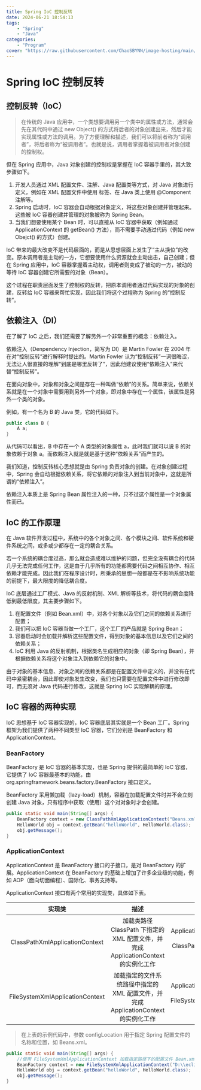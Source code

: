 ```yaml
---
title: Spring IoC 控制反转
date: 2024-06-21 18:54:13
tags: 
    - "Spring"
    - "Java"
categories:
    - "Program"
cover: "https://raw.githubusercontent.com/ChaoSBYNN/image-hosting/main/program/spring.png"
---
```



# Spring IoC 控制反转

## 控制反转（IoC）

> 在传统的 Java 应用中，一个类想要调用另一个类中的属性或方法，通常会先在其代码中通过 new Object() 的方式将后者的对象创建出来，然后才能实现属性或方法的调用。为了方便理解和描述，我们可以将前者称为“调用者”，将后者称为“被调用者”。也就是说，调用者掌握着被调用者对象创建的控制权。

但在 Spring 应用中，Java 对象创建的控制权是掌握在 IoC 容器手里的，其大致步骤如下。

1. 开发人员通过 XML 配置文件、注解、Java 配置类等方式，对 Java 对象进行定义，例如在 XML 配置文件中使用 <bean> 标签、在 Java 类上使用 @Component 注解等。
2. Spring 启动时，IoC 容器会自动根据对象定义，将这些对象创建并管理起来。这些被 IoC 容器创建并管理的对象被称为 Spring Bean。
3. 当我们想要使用某个 Bean 时，可以直接从 IoC 容器中获取（例如通过 ApplicationContext 的 getBean() 方法），而不需要手动通过代码（例如 new Obejct() 的方式）创建。

IoC 带来的最大改变不是代码层面的，而是从思想层面上发生了“主从换位”的改变。原本调用者是主动的一方，它想要使用什么资源就会主动出击，自己创建；但在 Spring 应用中，IoC 容器掌握着主动权，调用者则变成了被动的一方，被动的等待 IoC 容器创建它所需要的对象（Bean）。

这个过程在职责层面发生了控制权的反转，把原本调用者通过代码实现的对象的创建，反转给 IoC 容器来帮忙实现，因此我们将这个过程称为 Spring 的“控制反转”。

## 依赖注入（DI）

在了解了 IoC 之后，我们还需要了解另外一个非常重要的概念：依赖注入。

依赖注入（Denpendency Injection，简写为 DI）是 Martin Fowler 在 2004 年在对“控制反转”进行解释时提出的。Martin Fowler 认为“控制反转”一词很晦涩，无法让人很直接的理解“到底是哪里反转了”，因此他建议使用“依赖注入”来代替“控制反转”。

在面向对象中，对象和对象之间是存在一种叫做“依赖”的关系。简单来说，依赖关系就是在一个对象中需要用到另外一个对象，即对象中存在一个属性，该属性是另外一个类的对象。

例如，有一个名为 B 的 Java 类，它的代码如下。

```java
public class B {
    A a;
}
```

从代码可以看出，B 中存在一个 A 类型的对象属性 a，此时我们就可以说 B 的对象依赖于对象 a。而依赖注入就是就是基于这种“依赖关系”而产生的。

我们知道，控制反转核心思想就是由 Spring 负责对象的创建。在对象创建过程中，Spring 会自动根据依赖关系，将它依赖的对象注入到当前对象中，这就是所谓的“依赖注入”。

依赖注入本质上是 Spring Bean 属性注入的一种，只不过这个属性是一个对象属性而已。

## IoC 的工作原理

在 Java 软件开发过程中，系统中的各个对象之间、各个模块之间、软件系统和硬件系统之间，或多或少都存在一定的耦合关系。

若一个系统的耦合度过高，那么就会造成难以维护的问题，但完全没有耦合的代码几乎无法完成任何工作，这是由于几乎所有的功能都需要代码之间相互协作、相互依赖才能完成。因此我们在程序设计时，所秉承的思想一般都是在不影响系统功能的前提下，最大限度的降低耦合度。

IoC 底层通过工厂模式、Java 的反射机制、XML 解析等技术，将代码的耦合度降低到最低限度，其主要步骤如下。

1. 在配置文件（例如 Bean.xml）中，对各个对象以及它们之间的依赖关系进行配置；
2. 我们可以把 IoC 容器当做一个工厂，这个工厂的产品就是 Spring Bean；
3. 容器启动时会加载并解析这些配置文件，得到对象的基本信息以及它们之间的依赖关系；
4. IoC 利用 Java 的反射机制，根据类名生成相应的对象（即 Spring Bean），并根据依赖关系将这个对象注入到依赖它的对象中。

由于对象的基本信息、对象之间的依赖关系都是在配置文件中定义的，并没有在代码中紧密耦合，因此即使对象发生改变，我们也只需要在配置文件中进行修改即可，而无须对 Java 代码进行修改，这就是 Spring IoC 实现解耦的原理。

## IoC 容器的两种实现

IoC 思想基于 IoC 容器实现的，IoC 容器底层其实就是一个 Bean 工厂。Spring 框架为我们提供了两种不同类型 IoC 容器，它们分别是 BeanFactory 和 ApplicationContext。

### BeanFactory

BeanFactory 是 IoC 容器的基本实现，也是 Spring 提供的最简单的 IoC 容器，它提供了 IoC 容器最基本的功能，由 org.springframework.beans.factory.BeanFactory 接口定义。

BeanFactory 采用懒加载（lazy-load）机制，容器在加载配置文件时并不会立刻创建 Java 对象，只有程序中获取（使用）这个对对象时才会创建。

```java
public static void main(String[] args) {
    BeanFactory context = new ClassPathXmlApplicationContext("Beans.xml");
    HelloWorld obj = context.getBean("helloWorld", HelloWorld.class);
    obj.getMessage();
}
```

### ApplicationContext

ApplicationContext 是 BeanFactory 接口的子接口，是对 BeanFactory 的扩展。ApplicationContext 在 BeanFactory 的基础上增加了许多企业级的功能，例如 AOP（面向切面编程）、国际化、事务支持等。

ApplicationContext 接口有两个常用的实现类，具体如下表。

|实现类|描述|示例|
|:---:|:---:|:---:|
|ClassPathXmlApplicationContext|加载类路径 ClassPath 下指定的 XML 配置文件，并完成 ApplicationContext 的实例化工作|ApplicationContext applicationContext = new ClassPathXmlApplicationContext(String configLocation);|
|FileSystemXmlApplicationContext|	加载指定的文件系统路径中指定的 XML 配置文件，并完成 ApplicationContext 的实例化工作|ApplicationContext applicationContext = new FileSystemXmlApplicationContext(String configLocation);|

> 在上表的示例代码中，参数 configLocation 用于指定 Spring 配置文件的名称和位置，如 Beans.xml。

```java
public static void main(String[] args) {
    //使用 FileSystemXmlApplicationContext 加载指定路径下的配置文件 Bean.xml
    BeanFactory context = new FileSystemXmlApplicationContext("D:\\eclipe workspace\\spring workspace\\HelloSpring\\src\\Beans.xml");
    HelloWorld obj = context.getBean("helloWorld", HelloWorld.class);
    obj.getMessage();
}
```
